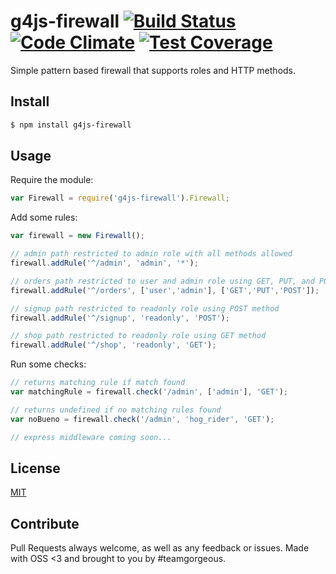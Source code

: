 # g4js-firewall [![Build Status](https://secure.travis-ci.org/AllegiantAir/g4js-firewall.png)](http://travis-ci.org/AllegiantAir/g4js-firewall) [![Code Climate](https://codeclimate.com/github/AllegiantAir/g4js-firewall/badges/gpa.svg)](https://codeclimate.com/github/AllegiantAir/g4js-firewall) [![Test Coverage](https://codeclimate.com/github/AllegiantAir/g4js-firewall/badges/coverage.svg)](https://codeclimate.com/github/AllegiantAir/g4js-firewall/coverage)

Simple pattern based firewall that supports roles and HTTP methods.

## Install

```sh
$ npm install g4js-firewall
```

## Usage

Require the module:

```js
var Firewall = require('g4js-firewall').Firewall;
```

Add some rules:
```js
var firewall = new Firewall();

// admin path restricted to admin role with all methods allowed
firewall.addRule('^/admin', 'admin', '*');

// orders path restricted to user and admin role using GET, PUT, and POST
firewall.addRule('^/orders', ['user','admin'], ['GET','PUT','POST']);

// signup path restricted to readonly role using POST method
firewall.addRule('^/signup', 'readonly', 'POST');

// shop path restricted to readonly role using GET method
firewall.addRule('^/shop', 'readonly', 'GET');
```

Run some checks:
```js
// returns matching rule if match found
var matchingRule = firewall.check('/admin', ['admin'], 'GET');

// returns undefined if no matching rules found
var noBueno = firewall.check('/admin', 'hog_rider', 'GET');

// express middleware coming soon...

```

## License

[MIT](LICENSE)

## Contribute

Pull Requests always welcome, as well as any feedback or issues. Made with OSS <3 and brought to you by #teamgorgeous.
